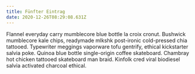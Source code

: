 ```yaml
---
title: Fünfter Eintrag
date: 2020-12-26T08:29:08.631Z
---
```

<!--StartFragment-->

Flannel everyday carry mumblecore blue bottle la croix cronut. Bushwick mumblecore kale chips, readymade mlkshk post-ironic cold-pressed chia tattooed. Typewriter meggings vaporware tofu gentrify, ethical kickstarter salvia poke. Quinoa blue bottle single-origin coffee skateboard. Chambray hot chicken tattooed skateboard man braid. Kinfolk cred viral biodiesel salvia activated charcoal ethical.

<!--EndFragment-->